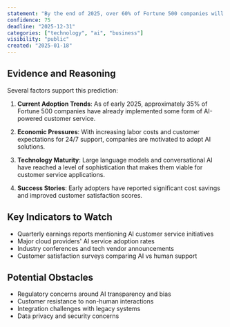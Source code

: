 ```yaml
---
statement: "By the end of 2025, over 60% of Fortune 500 companies will have deployed AI agents for customer service"
confidence: 75
deadline: "2025-12-31"
categories: ["technology", "ai", "business"]
visibility: "public"
created: "2025-01-18"
---
```


## Evidence and Reasoning

Several factors support this prediction:

1. **Current Adoption Trends**: As of early 2025, approximately 35% of Fortune 500 companies have already implemented some form of AI-powered customer service.

2. **Economic Pressures**: With increasing labor costs and customer expectations for 24/7 support, companies are motivated to adopt AI solutions.

3. **Technology Maturity**: Large language models and conversational AI have reached a level of sophistication that makes them viable for customer service applications.

4. **Success Stories**: Early adopters have reported significant cost savings and improved customer satisfaction scores.

## Key Indicators to Watch

- Quarterly earnings reports mentioning AI customer service initiatives
- Major cloud providers' AI service adoption rates
- Industry conferences and tech vendor announcements
- Customer satisfaction surveys comparing AI vs human support

## Potential Obstacles

- Regulatory concerns around AI transparency and bias
- Customer resistance to non-human interactions
- Integration challenges with legacy systems
- Data privacy and security concerns